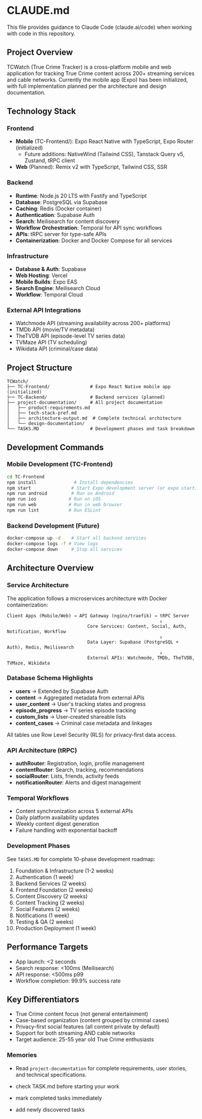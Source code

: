 # CLAUDE.md

This file provides guidance to Claude Code (claude.ai/code) when working with code in this repository.

## Project Overview

TCWatch (True Crime Tracker) is a cross-platform mobile and web application for tracking True Crime content across 200+ streaming services and cable networks. Currently the mobile app (Expo) has been initialized, with full implementation planned per the architecture and design documentation.

## Technology Stack

### Frontend

-   **Mobile** (TC-Frontend/): Expo React Native with TypeScript, Expo Router (initialized)
    -   Future additions: NativeWind (Tailwind CSS), Tanstack Query v5, Zustand, tRPC client
-   **Web** (Planned): Remix v2 with TypeScript, Tailwind CSS, SSR

### Backend

-   **Runtime**: Node.js 20 LTS with Fastify and TypeScript
-   **Database**: PostgreSQL via Supabase
-   **Caching**: Redis (Docker container)
-   **Authentication**: Supabase Auth
-   **Search**: Meilisearch for content discovery
-   **Workflow Orchestration**: Temporal for API sync workflows
-   **APIs**: tRPC server for type-safe APIs
-   **Containerization**: Docker and Docker Compose for all services

### Infrastructure

-   **Database & Auth**: Supabase
-   **Web Hosting**: Vercel
-   **Mobile Builds**: Expo EAS
-   **Search Engine**: Meilisearch Cloud
-   **Workflow**: Temporal Cloud

### External API Integrations

-   Watchmode API (streaming availability across 200+ platforms)
-   TMDb API (movie/TV metadata)
-   TheTVDB API (episode-level TV series data)
-   TVMaze API (TV scheduling)
-   Wikidata API (criminal/case data)

## Project Structure

```
TCWatch/
├── TC-Frontend/               # Expo React Native mobile app (initialized)
├── TC-Backend/                # Backend services (planned)
├── project-documentation/     # All project documentation
│   ├── product-requirements.md
│   ├── tech-stack-pref.md
│   ├── architecture-output.md  # Complete technical architecture
│   └── design-documentation/
└── TASKS.MD                   # Development phases and task breakdown
```

## Development Commands

### Mobile Development (TC-Frontend)

```bash
cd TC-Frontend
npm install              # Install dependencies
npm start               # Start Expo development server (or expo start)
npm run android         # Run on Android
npm run ios            # Run on iOS
npm run web            # Run in web browser
npm run lint           # Run ESLint
```

### Backend Development (Future)

```bash
docker-compose up -d    # Start all backend services
docker-compose logs -f # View logs
docker-compose down     # Stop all services
```

## Architecture Overview

### Service Architecture

The application follows a microservices architecture with Docker containerization:

```
Client Apps (Mobile/Web) → API Gateway (nginx/traefik) → tRPC Server
                                                         ↓
                              Core Services: Content, Social, Auth, Notification, Workflow
                                                         ↓
                              Data Layer: Supabase (PostgreSQL + Auth), Redis, Meilisearch
                                                         ↓
                              External APIs: Watchmode, TMDb, TheTVDB, TVMaze, Wikidata
```

### Database Schema Highlights

-   **users** → Extended by Supabase Auth
-   **content** → Aggregated metadata from external APIs
-   **user_content** → User's tracking states and progress
-   **episode_progress** → TV series episode tracking
-   **custom_lists** → User-created shareable lists
-   **content_cases** → Criminal case metadata and linkages

All tables use Row Level Security (RLS) for privacy-first data access.

### API Architecture (tRPC)

-   **authRouter**: Registration, login, profile management
-   **contentRouter**: Search, tracking, recommendations
-   **socialRouter**: Lists, friends, activity feeds
-   **notificationRouter**: Alerts and digest management

### Temporal Workflows

-   Content synchronization across 5 external APIs
-   Daily platform availability updates
-   Weekly content digest generation
-   Failure handling with exponential backoff

### Development Phases

See `TASKS.MD` for complete 10-phase development roadmap:

1. Foundation & Infrastructure (1-2 weeks)
2. Authentication (1 week)
3. Backend Services (2 weeks)
4. Frontend Foundation (2 weeks)
5. Content Discovery (2 weeks)
6. Content Tracking (2 weeks)
7. Social Features (2 weeks)
8. Notifications (1 week)
9. Testing & QA (2 weeks)
10. Production Deployment (1 week)

## Performance Targets

-   App launch: <2 seconds
-   Search response: <100ms (Meilisearch)
-   API response: <500ms p99
-   Workflow completion: 99.9% success rate

## Key Differentiators

-   True Crime content focus (not general entertainment)
-   Case-based organization (content grouped by criminal cases)
-   Privacy-first social features (all content private by default)
-   Support for both streaming AND cable networks
-   Target audience: 25-55 year old True Crime enthusiasts

### Memories

-   Read `project-documentation` for complete requirements, user stories, and technical specifications.

-   check TASK.md before starting your work
-   mark completed tasks immediately
-   add newly discovered tasks
